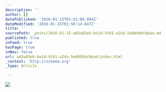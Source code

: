 ```yaml
---
description: ''
author: []
datePublished: '2016-01-15T01:51:00.994Z'
dateModified: '2016-01-15T01:50:14.647Z'
title: ''
sourcePath: _posts/2016-01-15-ad3a03eb-be1d-4fd1-a24a-5e869bdcbba4.md
published: true
inFeed: true
hasPage: true
inNav: false
url: ad3a03eb-be1d-4fd1-a24a-5e869bdcbba4/index.html
_context: 'http://schema.org'
_type: Article

---
```

![](https://the-grid-user-content.s3-us-west-2.amazonaws.com/b4915deb-f01f-4162-991c-741e6b2502a8.png)